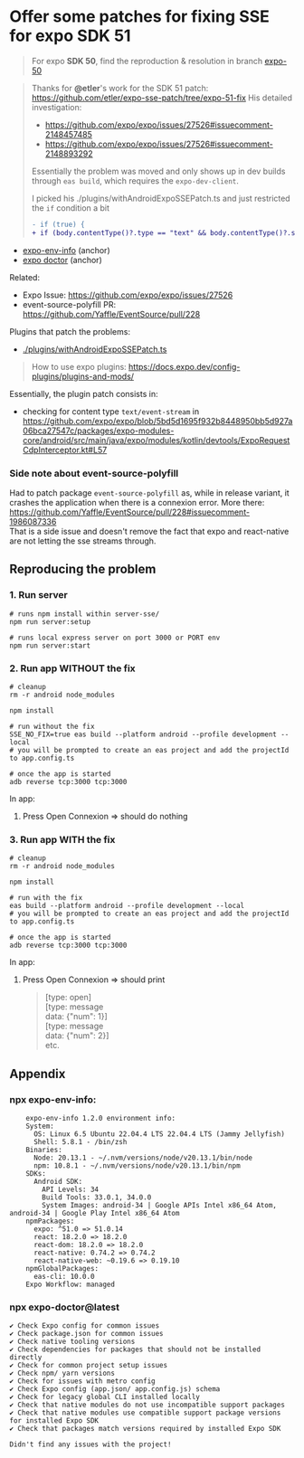 # Offer some patches for fixing SSE for expo SDK 51

> For expo **SDK 50**, find the reproduction & resolution in branch [expo-50](https://github.com/MartinHarkins/expo-sse-patch/tree/expo-50)

> Thanks for **@etler**'s work for the SDK 51 patch: https://github.com/etler/expo-sse-patch/tree/expo-51-fix
> His detailed investigation:
> - https://github.com/expo/expo/issues/27526#issuecomment-2148457485
> - https://github.com/expo/expo/issues/27526#issuecomment-2148893292
> 
> Essentially the problem was moved and only shows up in dev builds through `eas build`, which requires the `expo-dev-client`.
> 
> I picked his ./plugins/withAndroidExpoSSEPatch.ts and just restricted the `if` condition a bit
> 
> ```diff
> - if (true) {
> + if (body.contentType()?.type == "text" && body.contentType()?.subtype == "event-stream" || peeked.request(byteCount + 1)) {
> ```

- [expo-env-info](#npx-expo-env-info) (anchor)
- [expo doctor](#npx-expo-doctorlatest) (anchor)

Related:
- Expo Issue: https://github.com/expo/expo/issues/27526
- event-source-polyfill PR: https://github.com/Yaffle/EventSource/pull/228

Plugins that patch the problems: 
- [./plugins/withAndroidExpoSSEPatch.ts](./plugins/withAndroidExpoSSEPatch.ts)
> How to use expo plugins: https://docs.expo.dev/config-plugins/plugins-and-mods/

Essentially, the plugin patch consists in:
- checking for content type `text/event-stream` in https://github.com/expo/expo/blob/5bd5d1695f932b8448950bb5d927a06bca27547c/packages/expo-modules-core/android/src/main/java/expo/modules/kotlin/devtools/ExpoRequestCdpInterceptor.kt#L57

### Side note about event-source-polyfill
Had to patch package `event-source-polyfill` as, while in release variant, it crashes the application when there is a connexion error. More there: https://github.com/Yaffle/EventSource/pull/228#issuecomment-1986087336  
That is a side issue and doesn't remove the fact that expo and react-native are not letting the sse streams through.

## Reproducing the problem
### 1. Run server
```
# runs npm install within server-sse/
npm run server:setup

# runs local express server on port 3000 or PORT env
npm run server:start
```

### 2. Run app WITHOUT the fix
```
# cleanup
rm -r android node_modules

npm install

# run without the fix
SSE_NO_FIX=true eas build --platform android --profile development --local
# you will be prompted to create an eas project and add the projectId to app.config.ts
 
# once the app is started
adb reverse tcp:3000 tcp:3000 
```

In app:
1. Press Open Connexion => should do nothing

### 3. Run app WITH the fix
```
# cleanup
rm -r android node_modules

npm install

# run with the fix
eas build --platform android --profile development --local
# you will be prompted to create an eas project and add the projectId to app.config.ts

# once the app is started
adb reverse tcp:3000 tcp:3000 
```

In app:
1. Press Open Connexion => should print
   > [type: open]  
   > [type: message  
   >  data: {"num": 1}]  
   > [type: message  
   >  data: {"num": 2}]  
   > etc.

## Appendix
### npx expo-env-info:
```
    expo-env-info 1.2.0 environment info:
    System:
      OS: Linux 6.5 Ubuntu 22.04.4 LTS 22.04.4 LTS (Jammy Jellyfish)
      Shell: 5.8.1 - /bin/zsh
    Binaries:
      Node: 20.13.1 - ~/.nvm/versions/node/v20.13.1/bin/node
      npm: 10.8.1 - ~/.nvm/versions/node/v20.13.1/bin/npm
    SDKs:
      Android SDK:
        API Levels: 34
        Build Tools: 33.0.1, 34.0.0
        System Images: android-34 | Google APIs Intel x86_64 Atom, android-34 | Google Play Intel x86_64 Atom
    npmPackages:
      expo: ^51.0 => 51.0.14 
      react: 18.2.0 => 18.2.0 
      react-dom: 18.2.0 => 18.2.0 
      react-native: 0.74.2 => 0.74.2 
      react-native-web: ~0.19.6 => 0.19.10 
    npmGlobalPackages:
      eas-cli: 10.0.0
    Expo Workflow: managed
```

### npx expo-doctor@latest

```
✔ Check Expo config for common issues
✔ Check package.json for common issues
✔ Check native tooling versions
✔ Check dependencies for packages that should not be installed directly
✔ Check for common project setup issues
✔ Check npm/ yarn versions
✔ Check for issues with metro config
✔ Check Expo config (app.json/ app.config.js) schema
✔ Check for legacy global CLI installed locally
✔ Check that native modules do not use incompatible support packages
✔ Check that native modules use compatible support package versions for installed Expo SDK
✔ Check that packages match versions required by installed Expo SDK

Didn't find any issues with the project!
```
